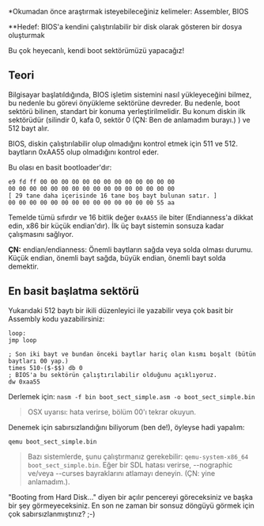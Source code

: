 *Okumadan önce araştırmak isteyebileceğiniz kelimeler: Assembler, BIOS


**Hedef: BIOS'a kendini çalıştırılabilir bir disk olarak gösteren bir dosya oluşturmak


Bu çok heyecanlı, kendi boot sektörümüzü yapacağız!


Teori
------

Bilgisayar başlatıldığında, BIOS işletim sistemini nasıl yükleyeceğini bilmez, bu nedenle bu görevi önyükleme sektörüne devreder. Bu nedenle, boot sektörü bilinen, standart bir konuma yerleştirilmelidir. Bu konum diskin ilk sektörüdür (silindir 0, kafa 0, sektör 0 (ÇN: Ben de anlamadım burayı.) ) ve 512 bayt alır.


BIOS, diskin çalıştırılabilir olup olmadığını kontrol etmek için 511 ve 512. baytların 0xAA55 olup olmadığını kontrol eder.


Bu olası en basit bootloader'dır:

```
e9 fd ff 00 00 00 00 00 00 00 00 00 00 00 00 00
00 00 00 00 00 00 00 00 00 00 00 00 00 00 00 00
[ 29 tane daha içerisinde 16 tane boş bayt bulunan satır. ]
00 00 00 00 00 00 00 00 00 00 00 00 00 00 55 aa
```


Temelde tümü sıfırdır ve 16 bitlik değer `0xAA55` ile biter (Endianness'a dikkat edin, x86 bir küçük endian'dır). İlk üç bayt sistemin sonsuza kadar çalışmasını sağlıyor.

**ÇN:** endian/endianness: Önemli baytların sağda veya solda olması durumu. Küçük endian, önemli bayt sağda, büyük endian, önemli bayt solda demektir.

En basit başlatma sektörü
-------------------------

Yukarıdaki 512 baytı bir ikili düzenleyici ile yazabilir veya çok basit bir Assembly kodu yazabilirsiniz:


```; Sonsuz döngü (e9 fd ff)
loop:
jmp loop

; Son iki bayt ve bundan önceki baytlar hariç olan kısmı boşalt (bütün baytları 00 yap.)
times 510-($-$$) db 0
; BIOS'a bu sektörün çalıştırılabilir olduğunu açıklıyoruz.
dw 0xaa55
```


Derlemek için: `nasm -f bin boot_sect_simple.asm -o boot_sect_simple.bin`


> OSX uyarısı: hata verirse, bölüm 00'ı tekrar okuyun.


Denemek için sabırsızlandığını biliyorum (ben de!), öyleyse hadi yapalım:

`qemu boot_sect_simple.bin`


> Bazı sistemlerde, şunu çalıştırmanız gerekebilir: `qemu-system-x86_64 boot_sect_simple.bin`. Eğer bir SDL hatası verirse, --nographic ve/veya --curses bayraklarını atlamayı deneyin. (ÇN: yine anlamadım.).


"Booting from Hard Disk..." diyen bir açılır pencereyi göreceksiniz ve başka bir şey görmeyeceksiniz. En son ne zaman bir sonsuz döngüyü görmek için çok sabırsızlanmıştınız? ;-) 
